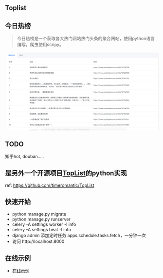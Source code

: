 ## Toplist

## 今日热榜
> 今日热榜是一个获取各大热门网站热门头条的聚合网站，使用python语言编写，爬虫使用scripy。

![例子](./picture/home.png)

## TODO
知乎hot, douban.....

## 是另外一个开源项目[TopList](https://github.com/timeromantic/TopList)的python实现
ref: 
https://github.com/timeromantic/TopList

## 快速开始
* python manage.py migrate
* python manage.py runserver
* celery -A settings worker -l info
* celery -A settings beat -l info
* django admin 添加定时任务 apps.schedule.tasks.fetch，一分钟一次
* 访问 http://localhost:8000

## 在线示例
* [在线示例](http://47.94.110.194:9001)

